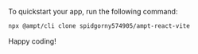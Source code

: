 To quickstart your app, run the following command: 

```bash
npx @ampt/cli clone spidgorny574905/ampt-react-vite
```

Happy coding!